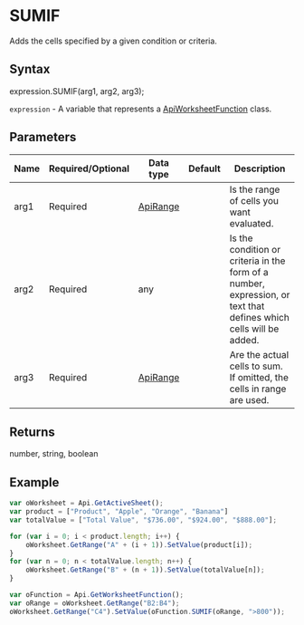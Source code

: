 # SUMIF

Adds the cells specified by a given condition or criteria.

## Syntax

expression.SUMIF(arg1, arg2, arg3);

`expression` - A variable that represents a [ApiWorksheetFunction](../ApiWorksheetFunction.md) class.

## Parameters

| **Name** | **Required/Optional** | **Data type** | **Default** | **Description** |
| ------------- | ------------- | ------------- | ------------- | ------------- |
| arg1 | Required | [ApiRange](../../ApiRange/ApiRange.md) |  | Is the range of cells you want evaluated. |
| arg2 | Required | any |  | Is the condition or criteria in the form of a number, expression, or text that defines which cells will be added. |
| arg3 | Required | [ApiRange](../../ApiRange/ApiRange.md) |  | Are the actual cells to sum. If omitted, the cells in range are used. |

## Returns

number, string, boolean

## Example



```javascript
var oWorksheet = Api.GetActiveSheet();
var product = ["Product", "Apple", "Orange", "Banana"]
var totalValue = ["Total Value", "$736.00", "$924.00", "$888.00"];

for (var i = 0; i < product.length; i++) {
    oWorksheet.GetRange("A" + (i + 1)).SetValue(product[i]);
}
for (var n = 0; n < totalValue.length; n++) {
    oWorksheet.GetRange("B" + (n + 1)).SetValue(totalValue[n]);
}

var oFunction = Api.GetWorksheetFunction();
var oRange = oWorksheet.GetRange("B2:B4");
oWorksheet.GetRange("C4").SetValue(oFunction.SUMIF(oRange, ">800"));
```
